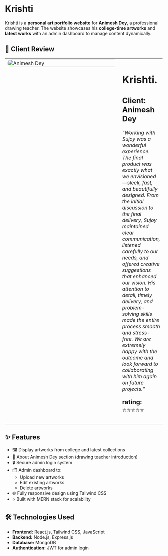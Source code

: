 # Krishti

Krishti is a **personal art portfolio website** for **Animesh Dey**, a professional drawing teacher. The website showcases his **college-time artworks** and **latest works** with an admin dashboard to manage content dynamically.

## 🌟 Client Review

<table>
  <tr>
    <td style="width: 500px; vertical-align: top;">
      <img src="https://github.com/user-attachments/assets/3e86fceb-c7c7-4a19-ac44-94a237bd502c" alt="Animesh Dey" width="100%" style="border-radius: 10px;">
    </td>
    <td style="vertical-align: top;">
      <h1>Krishti.</h1>
      <h2><strong>Client:</strong> Animesh Dey</h2>
      <p><em>
        "Working with Sujoy was a wonderful experience. The final product was exactly what we envisioned—sleek, fast, and beautifully designed. From the initial discussion to the final delivery, Sujoy maintained         clear communication, listened carefully to our needs, and offered creative suggestions that enhanced our vision. His attention to detail, timely delivery, and problem-solving skills made the entire process        smooth and stress-free. We are extremely happy with the outcome and look forward to collaborating with him again on future projects."
      </em></p>
      <p style="font-size: 20px;"><strong>rating:</strong> ⭐⭐⭐⭐⭐</p>
    </td>
  </tr>
</table>



## ✨ Features

- 🖼️ Display artworks from college and latest collections
- 👤 About Animesh Dey section (drawing teacher introduction)
- 🔒 Secure admin login system
- 🗂️ Admin dashboard to:
  - Upload new artworks
  - Edit existing artworks
  - Delete artworks
- 🌐 Fully responsive design using Tailwind CSS
- ⚡ Built with MERN stack for scalability

## 🛠️ Technologies Used

- **Frontend:** React.js, Tailwind CSS, JavaScript
- **Backend:** Node.js, Express.js
- **Database:** MongoDB
- **Authentication:** JWT for admin login
